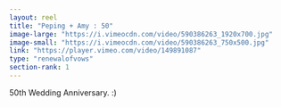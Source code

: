 ```yaml
---
layout: reel
title: "Peping + Amy : 50"
image-large: "https://i.vimeocdn.com/video/590386263_1920x700.jpg"
image-small: "https://i.vimeocdn.com/video/590386263_750x500.jpg"
link: "https://player.vimeo.com/video/149891087"
type: "renewalofvows"
section-rank: 1
---
```

50th Wedding Anniversary. :)